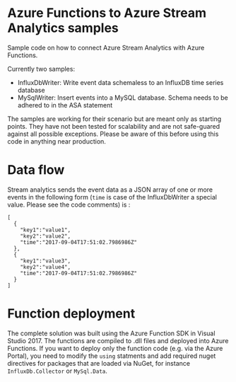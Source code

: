 # Azure Functions to Azure Stream Analytics samples
Sample code on how to connect Azure Stream Analytics with Azure Functions.

Currently two samples:
- InfluxDbWriter: Write event data schemaless to an InfluxDB time series database
- MySqlWriter: Insert events into a MySQL database. Schema needs to be adhered to in the ASA statement

The samples are working for their scenario but are meant only as starting points. They have not been tested for scalability and are not safe-guared against all possible exceptions. Please be aware of this before using this code in anything near production.

# Data flow
Stream analytics sends the event data as a JSON array of one or more events in the following form (`time` is case of the InfluxDbWriter a special value. Please see the code comments) is :
```
[
  {
    "key1":"value1",
    "key2":"value2",
    "time":"2017-09-04T17:51:02.7986986Z"
  },
  {
    "key1":"value3",
    "key2":"value4",
    "time":"2017-09-04T17:51:02.7986986Z"
  }
]
```

# Function deployment
The complete solution was built using the Azure Function SDK in Visual Studio 2017. The functions are compiled to .dll files and deployed into Azure Functions.
If you want to deploy only the function code (e.g. via the Azure Portal), you need to modify the `using` statments and add required nuget directives for packages that are loaded via NuGet, for instance `InfluxDb.Collector` or `MySql.Data`.
